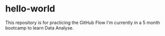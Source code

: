 # hello-world
This repository is for practicing the GitHub Flow
I'm currently in a 5 month bootcamp to learn Data Analyse.

